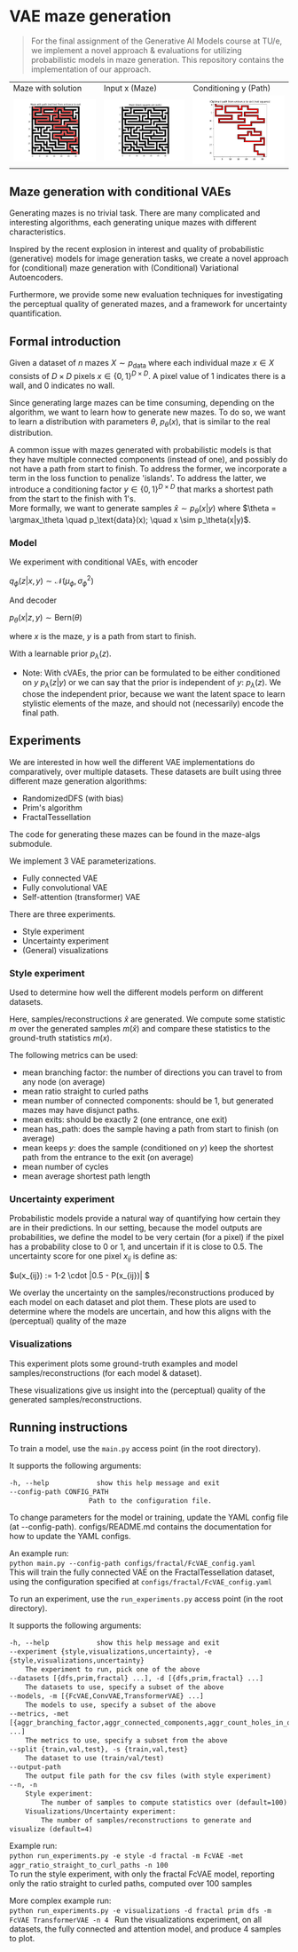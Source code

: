 # VAE maze generation
>For the final assignment of the Generative AI Models course at TU/e, we implement a novel approach & evaluations for utilizing probabilistic models in maze generation. This repository contains the implementation of our approach.
<table>
  <tr>
    <td>Maze with solution</td>
    <td>Input x (Maze)</td>
    <td>Conditioning y (Path)</td>
  </tr>
  <tr>
    <td><img src="figures/maze_and_path.png" width="250" /></td>
    <td><img src="figures/maze.png" width="250" /></td> 
    <td><img src="figures/path.png" width="250" /></td>
  </tr>
</table>

## Maze generation with conditional VAEs

Generating mazes is no trivial task. There are many complicated and interesting algorithms, each generating unique mazes with different characteristics.

Inspired by the recent explosion in interest and quality of probabilistic (generative) models for image generation tasks, we create a novel approach for (conditional) maze generation with (Conditional) Variational Autoencoders.

Furthermore, we provide some new evaluation techniques for investigating the perceptual quality of generated mazes, and a framework for uncertainty quantification.

## Formal introduction
Given a dataset of $n$ mazes $X \sim p_\text{data}$ where each individual maze $x \in X$ consists of $D\times D$ pixels $x \in \{ 0, 1 \}^{D \times D}$. A pixel value of 1 indicates there is a wall, and 0 indicates no wall. 

Since generating large mazes can be time consuming, depending on the algorithm, we want to learn how to generate new mazes. To do so, we want to learn a distribution with parameters $\theta$, $p_\theta(x)$, that is similar to the real distribution. 

A common issue with mazes generated with probabilistic models is that they have multiple connected components (instead of one), and possibly do not have a path from start to finish. To address the former, we incorporate a term in the loss function to penalize 'islands'. To address the latter, we introduce a conditioning factor $y \in \{ 0, 1 \}^{D \times D}$ that marks a shortest path from the start to the finish with $1$'s. 
\
More formally, we want to generate samples $\hat x \sim p_\theta(x|y)$ where $\theta = \argmax_\theta \quad  p_\text{data}(x); \quad x \sim p_\theta(x|y)$. 

### Model

We experiment with conditional VAEs, with encoder

$q_\phi(z|x,y) \sim \mathcal{N}(\mu_\phi, \sigma^2_\phi)$

And decoder

$p_\theta(x|z,y) \sim \text{Bern}(\theta)$

where $x$ is the maze, $y$ is a path from start to finish.

With a learnable prior $p_\lambda(z)$.
- Note: With cVAEs, the prior can be formulated to be either conditioned on $y$ $p_\lambda(z|y)$ or we can say that the prior is independent of $y$: $p_\lambda(z)$. We chose the independent prior, because we want the latent space to learn stylistic elements of the maze, and should not (necessarily) encode the final path.


## Experiments
We are interested in how well the different VAE implementations do comparatively, over multiple datasets. These datasets are built using three different maze generation algorithms:
- RandomizedDFS (with bias)
- Prim's algorithm
- FractalTessellation

The code for generating these mazes can be found in the maze-algs submodule.

We implement 3 VAE parameterizations.
- Fully connected VAE
- Fully convolutional VAE
- Self-attention (transformer) VAE

There are three experiments.
- Style experiment
- Uncertainty experiment
- (General) visualizations

### Style experiment
Used to determine how well the different models perform on different datasets. 

Here, samples/reconstructions $\hat{x}$ are generated. We compute some statistic $m$ over the generated samples $m(\hat{x})$ and compare these statistics to the ground-truth statistics $m(x)$.

The following metrics can be used:
- mean branching factor: the number of directions you can travel to from any node (on average)
- mean ratio straight to curled paths
- mean number of connected components: should be 1, but generated mazes may have disjunct paths.
- mean exits: should be exactly 2 (one entrance, one exit)
- mean has_path: does the sample having a path from start to finish (on average)
- mean keeps $y$: does the sample (conditioned on $y$) keep the shortest path from the entrance to the exit (on average)
- mean number of cycles
- mean average shortest path length

### Uncertainty experiment
Probabilistic models provide a natural way of quantifying how certain they are in their predictions. In our setting, because the model outputs are probabilities, we define the model to be very certain (for a pixel) if the pixel has a probability close to 0 or 1, and uncertain if it is close to 0.5. The uncertainty score for one pixel $x_{ij}$ is define as:

$u(x_{ij}) := 1-2 \cdot |0.5 - P(x_{ij})| $

We overlay the uncertainty on the samples/reconstructions produced by each model on each dataset and plot them. These plots are used to determine where the models are uncertain, and how this aligns with the (perceptual) quality of the maze

### Visualizations
This experiment plots some ground-truth examples and model samples/reconstructions (for each model & dataset).

These visualizations give us insight into the (perceptual) quality of the generated samples/reconstructions.

## Running instructions
To train a model, use the `main.py` access point (in the root directory).

It supports the following arguments:

    -h, --help            show this help message and exit
    --config-path CONFIG_PATH
                        Path to the configuration file.

To change parameters for the model or training, update the YAML config file (at --config-path). configs/README.md contains the documentation for how to update the YAML configs.

An example run: \
```python main.py --config-path configs/fractal/FcVAE_config.yaml``` \
This will train the fully connected VAE on the FractalTessellation dataset, using the configuration specified at ```configs/fractal/FcVAE_config.yaml```

To run an experiment, use the `run_experiments.py` access point (in the root directory).

It supports the following arguments:

    -h, --help            show this help message and exit
    --experiment {style,visualizations,uncertainty}, -e {style,visualizations,uncertainty}
        The experiment to run, pick one of the above
    --datasets [{dfs,prim,fractal} ...], -d [{dfs,prim,fractal} ...]
        The datasets to use, specify a subset of the above
    --models, -m [{FcVAE,ConvVAE,TransformerVAE} ...]
        The models to use, specify a subset of the above
    --metrics, -met [{aggr_branching_factor,aggr_connected_components,aggr_count_holes_in_outer_wall,aggr_has_path,aggr_keeps_shortest_path,aggr_ratio_straight_to_curl_paths} ...]
        The metrics to use, specify a subset from the above
    --split {train,val,test}, -s {train,val,test}
        The dataset to use (train/val/test)
    --output-path 
        The output file path for the csv files (with style experiment)
    --n, -n
        Style experiment:
            The number of samples to compute statistics over (default=100)
        Visualizations/Uncertainty experiment:
            The number of samples/reconstructions to generate and visualize (default=4)

Example run: \
`python run_experiments.py -e style -d fractal -m FcVAE -met aggr_ratio_straight_to_curl_paths -n 100` \
To run the style experiment, with only the fractal FcVAE model, reporting only the ratio straight to curled paths, computed over 100 samples

More complex example run: \
`python run_experiments.py -e visualizations -d fractal prim dfs -m FcVAE TransformerVAE -n 4 `
Run the visualizations experiment, on all datasets, the fully connected and attention model, and produce 4 samples to plot.